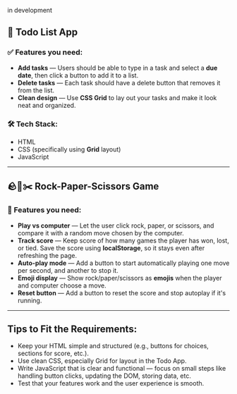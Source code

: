 in development 

## 📝 Todo List App

### ✅ Features you need:

* **Add tasks** — Users should be able to type in a task and select a **due date**, then click a button to add it to a list.
* **Delete tasks** — Each task should have a delete button that removes it from the list.
* **Clean design** — Use **CSS Grid** to lay out your tasks and make it look neat and organized.

### 🛠️ Tech Stack:

* HTML
* CSS (specifically using **Grid** layout)
* JavaScript

---

## 🪨📄✂️ Rock-Paper-Scissors Game

### 🎯 Features you need:

* **Play vs computer** — Let the user click rock, paper, or scissors, and compare it with a random move chosen by the computer.
* **Track score** — Keep score of how many games the player has won, lost, or tied. Save the score using **localStorage**, so it stays even after refreshing the page.
* **Auto-play mode** — Add a button to start automatically playing one move per second, and another to stop it.
* **Emoji display** — Show rock/paper/scissors as **emojis** when the player and computer choose a move.
* **Reset button** — Add a button to reset the score and stop autoplay if it's running.

---

## Tips to Fit the Requirements:

* Keep your HTML simple and structured (e.g., buttons for choices, sections for score, etc.).
* Use clean CSS, especially Grid for layout in the Todo App.
* Write JavaScript that is clear and functional — focus on small steps like handling button clicks, updating the DOM, storing data, etc.
* Test that your features work and the user experience is smooth.


